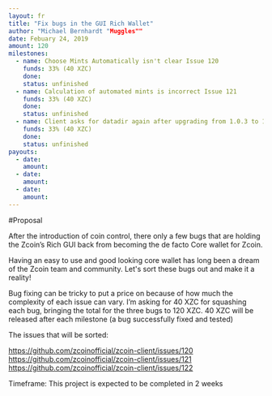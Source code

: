 ```yaml
---
layout: fr
title: "Fix bugs in the GUI Rich Wallet"
author: "Michael Bernhardt "Muggles""
date: Febuary 24, 2019
amount: 120
milestones:
  - name: Choose Mints Automatically isn't clear Issue 120
    funds: 33% (40 XZC)
    done:
    status: unfinished
  - name: Calculation of automated mints is incorrect Issue 121
    funds: 33% (40 XZC)
    done:
    status: unfinished
  - name: Client asks for datadir again after upgrading from 1.0.3 to 1.0.4 Issue 122
    funds: 33% (40 XZC)
    done:
    status: unfinished
payouts:
  - date:
    amount:
  - date:
    amount:
  - date:
    amount:
---
```


#Proposal

After the introduction of coin control, there only a few bugs that are holding the Zcoin’s Rich GUI back from becoming the de facto Core wallet for Zcoin.

Having an easy to use and good looking core wallet has long been a dream of the Zcoin team and community. Let's sort these bugs out and make it a reality!

Bug fixing can be tricky to put a price on because of how much the complexity of each issue can vary. I’m asking for 40 XZC for squashing each bug, bringing the total for the three bugs to 120 XZC. 40 XZC will be released after each milestone (a bug successfully fixed and tested)

The issues that will be sorted:

https://github.com/zcoinofficial/zcoin-client/issues/120
https://github.com/zcoinofficial/zcoin-client/issues/121
https://github.com/zcoinofficial/zcoin-client/issues/122

Timeframe: This project is expected to be completed in 2 weeks
